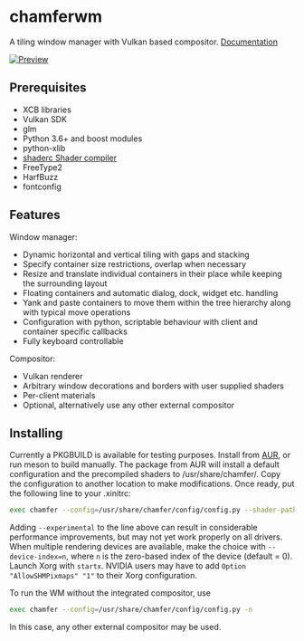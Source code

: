# chamferwm
A tiling window manager with Vulkan based compositor. [Documentation](https://jaelpark.github.io/chamferwm-docs/)

[![Preview](http://users.jyu.fi/~jaelpark/gitres/scrot-chamfer-1.jpg)](http://users.jyu.fi/~jaelpark/gitres/scrot-chamfer.png)

## Prerequisites

 - XCB libraries
 - Vulkan SDK
 - glm
 - Python 3.6+ and boost modules
 - python-xlib
 - [shaderc Shader compiler](https://github.com/google/shaderc)
 - FreeType2
 - HarfBuzz
 - fontconfig

## Features
Window manager:

 - Dynamic horizontal and vertical tiling with gaps and stacking
 - Specify container size restrictions, overlap when necessary
 - Resize and translate individual containers in their place while keeping the surrounding layout
 - Floating containers and automatic dialog, dock, widget etc. handling
 - Yank and paste containers to move them within the tree hierarchy along with typical move operations
 - Configuration with python, scriptable behaviour with client and container specific callbacks
 - Fully keyboard controllable

Compositor:
 
 - Vulkan renderer
 - Arbitrary window decorations and borders with user supplied shaders
 - Per-client materials
 - Optional, alternatively use any other external compositor

## Installing
Currently a PKGBUILD is available for testing purposes. Install from [AUR](https://aur.archlinux.org/packages/chamfer-git/), or run meson to build manually. The package from AUR will install a default configuration and the precompiled shaders to /usr/share/chamfer/. Copy the configuration to another location to make modifications. Once ready, put the following line to your .xinitrc:

```sh
exec chamfer --config=/usr/share/chamfer/config/config.py --shader-path=/usr/share/chamfer/shaders/
```

Adding `--experimental` to the line above can result in considerable performance improvements, but may not yet work properly on all drivers. When multiple rendering devices are available, make the choice with `--device-index=n`, where `n` is the zero-based index of the device (default = 0). Launch Xorg with `startx`. NVIDIA users may have to add ``Option "AllowSHMPixmaps" "1"`` to their Xorg configuration.

To run the WM without the integrated compositor, use

```sh
exec chamfer --config=/usr/share/chamfer/config/config.py -n
```

In this case, any other external compositor may be used.
